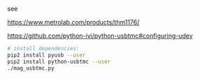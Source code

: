 see

https://www.metrolab.com/products/thm1176/

https://github.com/python-ivi/python-usbtmc#configuring-udev

```bash
# install dependencies:
pip2 install pyusb --user
pip2 install python-usbtmc --user
./mag_usbtmc.py
```
